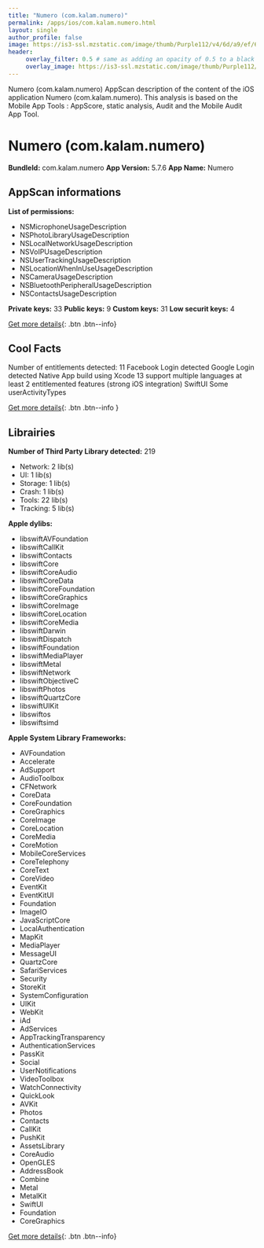```yaml
---
title: "Numero (com.kalam.numero)"
permalink: /apps/ios/com.kalam.numero.html
layout: single
author_profile: false
image: https://is3-ssl.mzstatic.com/image/thumb/Purple112/v4/6d/a9/ef/6da9ef07-fff0-e78b-702b-36968029890c/AppIcon-0-0-1x_U007emarketing-0-0-0-10-0-0-sRGB-0-0-0-GLES2_U002c0-512MB-85-220-0-0.png/512x512bb.jpg
header: 
     overlay_filter: 0.5 # same as adding an opacity of 0.5 to a black background
     overlay_image: https://is3-ssl.mzstatic.com/image/thumb/Purple112/v4/6d/a9/ef/6da9ef07-fff0-e78b-702b-36968029890c/AppIcon-0-0-1x_U007emarketing-0-0-0-10-0-0-sRGB-0-0-0-GLES2_U002c0-512MB-85-220-0-0.png/512x512bb.jpg
---
```

Numero (com.kalam.numero) AppScan description of the content of the iOS application Numero (com.kalam.numero). This analysis is based on the Mobile App Tools : AppScore, static analysis, Audit and the Mobile Audit App Tool.

# Numero (com.kalam.numero)

**BundleId:** com.kalam.numero
**App Version:** 5.7.6
**App Name:** Numero


## AppScan informations 

**List of permissions:** 
- NSMicrophoneUsageDescription
- NSPhotoLibraryUsageDescription
- NSLocalNetworkUsageDescription
- NSVoIPUsageDescription
- NSUserTrackingUsageDescription
- NSLocationWhenInUseUsageDescription
- NSCameraUsageDescription
- NSBluetoothPeripheralUsageDescription
- NSContactsUsageDescription
  
  
**Private keys:** 33
**Public keys:** 9
**Custom keys:** 31
**Low securit keys:** 4
  
[Get more details](/pricing.html){: .btn .btn--info}

## Cool Facts

Number of entitlements detected: 11
Facebook Login detected
Google Login detected
Native App
build using Xcode 13
support multiple languages
at least 2 entitlemented features (strong iOS integration)
SwiftUI
Some userActivityTypes
  
[Get more details](/pricing.html){: .btn .btn--info }

## Librairies 
**Number of Third Party Library detected:** 219
- Network: 2 lib(s)
- UI: 1 lib(s)
- Storage: 1 lib(s)
- Crash: 1 lib(s)
- Tools: 22 lib(s)
- Tracking: 5 lib(s)


**Apple dylibs:**
- libswiftAVFoundation
- libswiftCallKit
- libswiftContacts
- libswiftCore
- libswiftCoreAudio
- libswiftCoreData
- libswiftCoreFoundation
- libswiftCoreGraphics
- libswiftCoreImage
- libswiftCoreLocation
- libswiftCoreMedia
- libswiftDarwin
- libswiftDispatch
- libswiftFoundation
- libswiftMediaPlayer
- libswiftMetal
- libswiftNetwork
- libswiftObjectiveC
- libswiftPhotos
- libswiftQuartzCore
- libswiftUIKit
- libswiftos
- libswiftsimd


**Apple System Library Frameworks:**
- AVFoundation
- Accelerate
- AdSupport
- AudioToolbox
- CFNetwork
- CoreData
- CoreFoundation
- CoreGraphics
- CoreImage
- CoreLocation
- CoreMedia
- CoreMotion
- MobileCoreServices
- CoreTelephony
- CoreText
- CoreVideo
- EventKit
- EventKitUI
- Foundation
- ImageIO
- JavaScriptCore
- LocalAuthentication
- MapKit
- MediaPlayer
- MessageUI
- QuartzCore
- SafariServices
- Security
- StoreKit
- SystemConfiguration
- UIKit
- WebKit
- iAd
- AdServices
- AppTrackingTransparency
- AuthenticationServices
- PassKit
- Social
- UserNotifications
- VideoToolbox
- WatchConnectivity
- QuickLook
- AVKit
- Photos
- Contacts
- CallKit
- PushKit
- AssetsLibrary
- CoreAudio
- OpenGLES
- AddressBook
- Combine
- Metal
- MetalKit
- SwiftUI
- Foundation
- CoreGraphics


  
[Get more details](/pricing.html){: .btn .btn--info}

